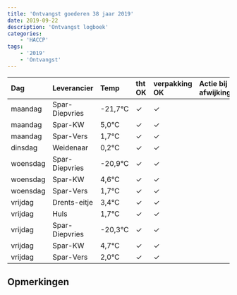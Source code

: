 ```yaml
---
title: 'Ontvangst goederen 38 jaar 2019'
date: 2019-09-22
description: 'Ontvangst logboek'
categories:
    - 'HACCP'
tags:
    - '2019'
    - 'Ontvangst'
---
```

| Dag | Leverancier | Temp | tht OK | verpakking OK | Actie bij afwijking | Controle door |
|:---|:---|:---|:---|:---|:---|:---|
| maandag | Spar-Diepvries | -21,7°C | &check; | &check; | | DPater |
| maandag | Spar-KW | 5,0°C | &check; | &check; | | DPater |
| maandag | Spar-Vers | 1,7°C | &check; | &check; | | DPater |
| dinsdag | Weidenaar | 0,2°C | &check; | &check; | | DPater |
| woensdag | Spar-Diepvries | -20,9°C | &check; | &check; | | WPater |
| woensdag | Spar-KW | 4,6°C | &check; | &check; | | WPater |
| woensdag | Spar-Vers | 1,7°C | &check; | &check; | | WPater |
| vrijdag | Drents-eitje | 3,4°C | &check; | &check; | | WPater |
| vrijdag | Huls | 1,7°C | &check; | &check; | | WPater |
| vrijdag | Spar-Diepvries | -20,3°C | &check; | &check; | | WPater |
| vrijdag | Spar-KW | 4,7°C | &check; | &check; | | WPater |
| vrijdag | Spar-Vers | 2,0°C | &check; | &check; | | WPater |

## Opmerkingen


